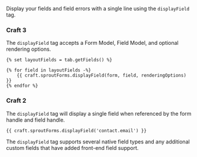 Display your fields and field errors with a single line using the `displayField` tag.

### Craft 3

The `displayField` tag accepts a Form Model, Field Model, and optional rendering options.

``` twig
{% set layoutFields = tab.getFields() %}

{% for field in layoutFields -%}
    {{ craft.sproutForms.displayField(form, field, renderingOptions) }}
{% endfor %}
```

### Craft 2

The `displayField` tag will display a single field when referenced by the form handle and field handle.

``` twig
{{ craft.sproutForms.displayField('contact.email') }}
```

The `displayField` tag supports several native field types and any additional custom fields that have added front-end field support.